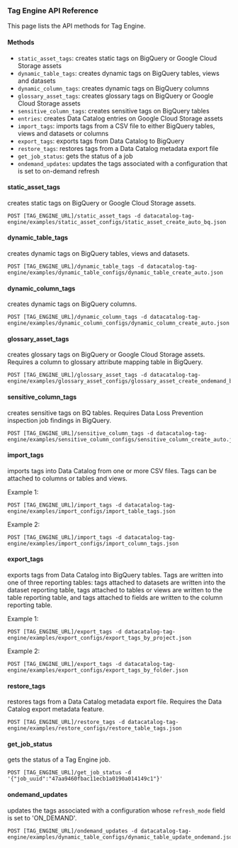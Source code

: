 ### Tag Engine API Reference

This page lists the API methods for Tag Engine. 

#### Methods

* `static_asset_tags`: creates static tags on BigQuery or Google Cloud Storage assets
* `dynamic_table_tags`: creates dynamic tags on BigQuery tables, views and datasets
* `dynamic_column_tags`: creates dynamic tags on BigQuery columns
* `glossary_asset_tags`: creates glossary tags on BigQuery or Google Cloud Storage assets
* `sensitive_column_tags`: creates sensitive tags on BigQuery tables
* `entries`: creates Data Catalog entries on Google Cloud Storage assets
* `import_tags`: imports tags from a CSV file to either BigQuery tables, views and datasets or columns
* `export_tags`: exports tags from Data Catalog to BigQuery
* `restore_tags`: restores tags from a Data Catalog metadata export file
* `get_job_status`: gets the status of a job
* `ondemand_updates`: updates the tags associated with a configuration that is set to on-demand refresh


#### static_asset_tags

creates static tags on BigQuery or Google Cloud Storage assets. 

```
POST [TAG_ENGINE_URL]/static_asset_tags -d datacatalog-tag-engine/examples/static_asset_configs/static_asset_create_auto_bq.json
```

#### dynamic_table_tags

creates dynamic tags on BigQuery tables, views and datasets.

```
POST [TAG_ENGINE_URL]/dynamic_table_tags -d datacatalog-tag-engine/examples/dynamic_table_configs/dynamic_table_create_auto.json
``` 

#### dynamic_column_tags

creates dynamic tags on BigQuery columns.

```
POST [TAG_ENGINE_URL]/dynamic_column_tags -d datacatalog-tag-engine/examples/dynamic_column_configs/dynamic_column_create_auto.json
``` 

#### glossary_asset_tags

creates glossary tags on BigQuery or Google Cloud Storage assets. Requires a column to glossary attribute mapping table in BigQuery. 

```
POST [TAG_ENGINE_URL]/glossary_asset_tags -d datacatalog-tag-engine/examples/glossary_asset_configs/glossary_asset_create_ondemand_bq.json
``` 

#### sensitive_column_tags

creates sensitive tags on BQ tables. Requires Data Loss Prevention inspection job findings in BigQuery. 

```
POST [TAG_ENGINE_URL]/sensitive_column_tags -d datacatalog-tag-engine/examples/sensitive_column_configs/sensitive_column_create_auto.json
``` 

#### import_tags

imports tags into Data Catalog from one or more CSV files. Tags can be attached to columns or tables and views. 

Example 1:
```
POST [TAG_ENGINE_URL]/import_tags -d datacatalog-tag-engine/examples/import_configs/import_table_tags.json
``` 

Example 2:
```
POST [TAG_ENGINE_URL]/import_tags -d datacatalog-tag-engine/examples/import_configs/import_column_tags.json
``` 

#### export_tags

exports tags from Data Catalog into BigQuery tables. Tags are written into one of three reporting tables: tags attached to datasets are written into the dataset reporting table, tags attached to tables or views are written to the table reporting table, and tags attached to fields are written to the column reporting table.  

Example 1:
```
POST [TAG_ENGINE_URL]/export_tags -d datacatalog-tag-engine/examples/export_configs/export_tags_by_project.json
``` 

Example 2:
```
POST [TAG_ENGINE_URL]/export_tags -d datacatalog-tag-engine/examples/export_configs/export_tags_by_folder.json
``` 


#### restore_tags

restores tags from a Data Catalog metadata export file. Requires the Data Catalog export metadata feature. 

```
POST [TAG_ENGINE_URL]/restore_tags -d datacatalog-tag-engine/examples/restore_configs/restore_table_tags.json
``` 

#### get_job_status

gets the status of a Tag Engine job. 

```
POST [TAG_ENGINE_URL]/get_job_status -d '{"job_uuid":"47aa9460fbac11ecb1a0190a014149c1"}'
``` 

#### ondemand_updates

updates the tags associated with a configuration whose `refresh_mode` field is set to 'ON_DEMAND'. 

```
POST [TAG_ENGINE_URL]/ondemand_updates -d datacatalog-tag-engine/examples/dynamic_table_configs/dynamic_table_update_ondemand.json
``` 